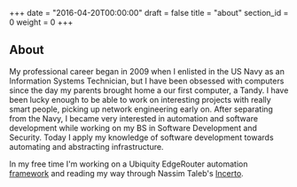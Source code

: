 +++
date = "2016-04-20T00:00:00"
draft = false
title = "about"
section_id = 0
weight = 0
+++

## About

My professional career began in 2009 when I enlisted in the US Navy as an Information Systems Technician, but I have been obsessed with computers since the day my parents brought home a our first computer, a Tandy. I have been lucky enough to be able to work on interesting projects with really smart people, picking up network engineering early on. After separating from the Navy, I became very interested in automation and software development while working on my BS in Software Development and Security. Today I apply my knowledge of software development towards automating and abstracting infrastructure. 

In my free time I'm working on a Ubiquity EdgeRouter automation [framework](https://github.com/oldsj/edgerouter-automation) and reading my way through Nassim Taleb's [Incerto](https://www.amazon.com/Incerto-4-Book-Bundle-Randomness-Antifragile-ebook/dp/B00K5190LE/ref=sr_1_1?s=digital-text&ie=UTF8&qid=1522014462&sr=1-1&keywords=incerto).